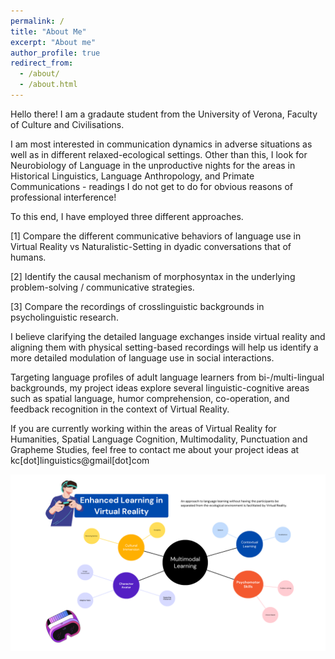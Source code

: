 ```yaml
---
permalink: /
title: "About Me"
excerpt: "About me"
author_profile: true
redirect_from: 
  - /about/
  - /about.html
---
```


Hello there! I am a gradaute student from the University of Verona, Faculty of Culture and Civilisations.

I am most interested in communication dynamics in adverse situations as well as in different relaxed-ecological settings. Other than this, I look for Neurobiology of Language in the unproductive nights for the areas in Historical Linguistics, Language Anthropology, and Primate Communications - readings I do not get to do for obvious reasons of professional interference!


To this end, I have employed three different approaches.

[1] Compare the different communicative behaviors of language use in Virtual Reality vs Naturalistic-Setting in dyadic conversations that of humans.

[2] Identify the causal mechanism of morphosyntax in the underlying problem-solving /   communicative strategies.

[3] Compare the recordings of crosslinguistic backgrounds in psycholinguistic research.

I believe clarifying the detailed language exchanges inside virtual reality and aligning them with physical setting-based recordings will help us identify a more detailed modulation of language use in social interactions.

Targeting language profiles of adult language learners from bi-/multi-lingual backgrounds, my project ideas explore several linguistic-cognitive areas such as spatial language, humor comprehension, co-operation, and feedback recognition in the context of Virtual Reality.

If you are currently working within the areas of Virtual Reality for Humanities, Spatial Language Cognition, Multimodality, Punctuation and Grapheme Studies, feel free to contact me about your project ideas at kc[dot]linguistics@gmail[dot]com

<img src="../images/GitHub Frontpage.png">